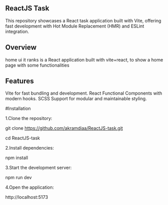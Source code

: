 ## ReactJS Task
This repository showcases a React task application built with Vite, offering fast development with Hot Module Replacement (HMR) and ESLint integration.

## Overview

home ui it ranks  is a React  application built with vite+react, to show a home page with some functionalities 

## Features
Vite for fast bundling and development.
React Functional Components with modern hooks.
SCSS Support for modular and maintainable styling.


#Installation

1.Clone the repository:

git clone https://github.com/akramdiaa/ReactJS-task.git

cd ReactJS-task

2.Install dependencies:

npm install

3.Start the development server:

npm run dev

4.Open the application:

http://localhost:5173
